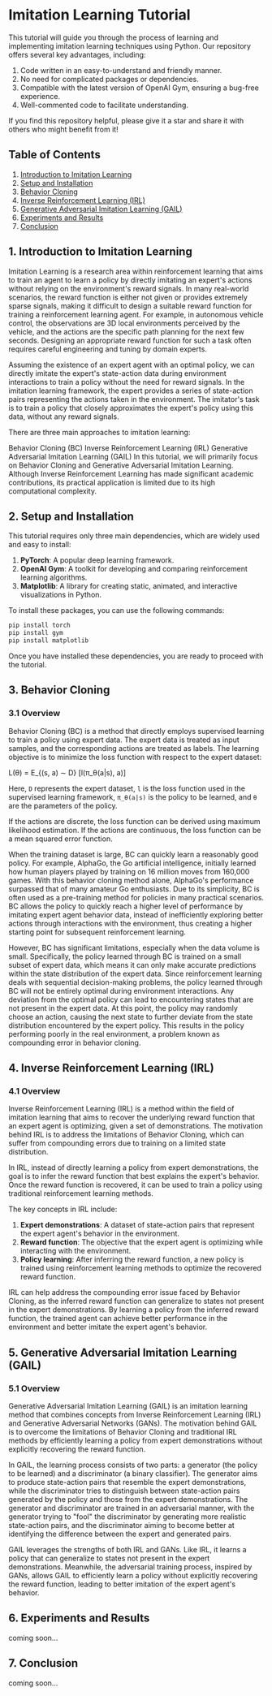 # Imitation Learning Tutorial

This tutorial will guide you through the process of learning and implementing imitation learning techniques using Python. Our repository offers several key advantages, including:

1. Code written in an easy-to-understand and friendly manner.
2. No need for complicated packages or dependencies.
3. Compatible with the latest version of OpenAI Gym, ensuring a bug-free experience.
4. Well-commented code to facilitate understanding.

If you find this repository helpful, please give it a star and share it with others who might benefit from it!

## Table of Contents

1. [Introduction to Imitation Learning](#introduction)
2. [Setup and Installation](#setup)
3. [Behavior Cloning](#behavior-cloning)
4. [Inverse Reinforcement Learning (IRL)](#irl)
5. [Generative Adversarial Imitation Learning (GAIL)](#gail)
6. [Experiments and Results](#experiments)
7. [Conclusion](#conclusion)

<a name="introduction"></a>
## 1. Introduction to Imitation Learning

Imitation Learning is a research area within reinforcement learning that aims to train an agent to learn a policy by directly imitating an expert's actions without relying on the environment's reward signals. In many real-world scenarios, the reward function is either not given or provides extremely sparse signals, making it difficult to design a suitable reward function for training a reinforcement learning agent. For example, in autonomous vehicle control, the observations are 3D local environments perceived by the vehicle, and the actions are the specific path planning for the next few seconds. Designing an appropriate reward function for such a task often requires careful engineering and tuning by domain experts.

Assuming the existence of an expert agent with an optimal policy, we can directly imitate the expert's state-action data during environment interactions to train a policy without the need for reward signals. In the imitation learning framework, the expert provides a series of state-action pairs representing the actions taken in the environment. The imitator's task is to train a policy that closely approximates the expert's policy using this data, without any reward signals.

There are three main approaches to imitation learning:

Behavior Cloning (BC)
Inverse Reinforcement Learning (IRL)
Generative Adversarial Imitation Learning (GAIL)
In this tutorial, we will primarily focus on Behavior Cloning and Generative Adversarial Imitation Learning. Although Inverse Reinforcement Learning has made significant academic contributions, its practical application is limited due to its high computational complexity.

<a name="setup"></a>
## 2. Setup and Installation

This tutorial requires only three main dependencies, which are widely used and easy to install:

1. **PyTorch**: A popular deep learning framework.
2. **OpenAI Gym**: A toolkit for developing and comparing reinforcement learning algorithms.
3. **Matplotlib**: A library for creating static, animated, and interactive visualizations in Python.

To install these packages, you can use the following commands:

```bash
pip install torch
pip install gym
pip install matplotlib
```
Once you have installed these dependencies, you are ready to proceed with the tutorial.

<a name="behavior-cloning"></a>
## 3. Behavior Cloning

### 3.1 Overview


Behavior Cloning (BC) is a method that directly employs supervised learning to train a policy using expert data. The expert data is treated as input samples, and the corresponding actions are treated as labels. The learning objective is to minimize the loss function with respect to the expert dataset:

L(θ) = E_{(s, a) ∼ D} [l(π_θ(a|s), a)]

Here, `D` represents the expert dataset, `l` is the loss function used in the supervised learning framework, `π_θ(a|s)` is the policy to be learned, and `θ` are the parameters of the policy.

If the actions are discrete, the loss function can be derived using maximum likelihood estimation. If the actions are continuous, the loss function can be a mean squared error function.

When the training dataset is large, BC can quickly learn a reasonably good policy. For example, AlphaGo, the Go artificial intelligence, initially learned how human players played by training on 16 million moves from 160,000 games. With this behavior cloning method alone, AlphaGo's performance surpassed that of many amateur Go enthusiasts. Due to its simplicity, BC is often used as a pre-training method for policies in many practical scenarios. BC allows the policy to quickly reach a higher level of performance by imitating expert agent behavior data, instead of inefficiently exploring better actions through interactions with the environment, thus creating a higher starting point for subsequent reinforcement learning.

However, BC has significant limitations, especially when the data volume is small. Specifically, the policy learned through BC is trained on a small subset of expert data, which means it can only make accurate predictions within the state distribution of the expert data. Since reinforcement learning deals with sequential decision-making problems, the policy learned through BC will not be entirely optimal during environment interactions. Any deviation from the optimal policy can lead to encountering states that are not present in the expert data. At this point, the policy may randomly choose an action, causing the next state to further deviate from the state distribution encountered by the expert policy. This results in the policy performing poorly in the real environment, a problem known as compounding error in behavior cloning.



<a name="irl"></a>
## 4. Inverse Reinforcement Learning (IRL)

### 4.1 Overview

Inverse Reinforcement Learning (IRL) is a method within the field of imitation learning that aims to recover the underlying reward function that an expert agent is optimizing, given a set of demonstrations. The motivation behind IRL is to address the limitations of Behavior Cloning, which can suffer from compounding errors due to training on a limited state distribution.

In IRL, instead of directly learning a policy from expert demonstrations, the goal is to infer the reward function that best explains the expert's behavior. Once the reward function is recovered, it can be used to train a policy using traditional reinforcement learning methods.

The key concepts in IRL include:

1. **Expert demonstrations**: A dataset of state-action pairs that represent the expert agent's behavior in the environment.
2. **Reward function**: The objective that the expert agent is optimizing while interacting with the environment.
3. **Policy learning**: After inferring the reward function, a new policy is trained using reinforcement learning methods to optimize the recovered reward function.

IRL can help address the compounding error issue faced by Behavior Cloning, as the inferred reward function can generalize to states not present in the expert demonstrations. By learning a policy from the inferred reward function, the trained agent can achieve better performance in the environment and better imitate the expert agent's behavior.


<a name="gail"></a>
## 5. Generative Adversarial Imitation Learning (GAIL)

### 5.1 Overview

Generative Adversarial Imitation Learning (GAIL) is an imitation learning method that combines concepts from Inverse Reinforcement Learning (IRL) and Generative Adversarial Networks (GANs). The motivation behind GAIL is to overcome the limitations of Behavior Cloning and traditional IRL methods by efficiently learning a policy from expert demonstrations without explicitly recovering the reward function.

In GAIL, the learning process consists of two parts: a generator (the policy to be learned) and a discriminator (a binary classifier). The generator aims to produce state-action pairs that resemble the expert demonstrations, while the discriminator tries to distinguish between state-action pairs generated by the policy and those from the expert demonstrations. The generator and discriminator are trained in an adversarial manner, with the generator trying to "fool" the discriminator by generating more realistic state-action pairs, and the discriminator aiming to become better at identifying the difference between the expert and generated pairs.

GAIL leverages the strengths of both IRL and GANs. Like IRL, it learns a policy that can generalize to states not present in the expert demonstrations. Meanwhile, the adversarial training process, inspired by GANs, allows GAIL to efficiently learn a policy without explicitly recovering the reward function, leading to better imitation of the expert agent's behavior.

<a name="experiments"></a>
## 6. Experiments and Results

coming soon...
<a name="conclusion"></a>
## 7. Conclusion
coming soon...